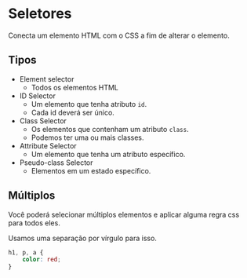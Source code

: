 # Seletores

Conecta um elemento HTML com o CSS a fim de alterar o elemento.

## Tipos

* Element selector
    - Todos os elementos HTML
* ID Selector
    - Um elemento que tenha atributo `id`.
    - Cada id deverá ser único.
* Class Selector
    - Os elementos que contenham um atributo `class`.
    - Podemos ter uma ou mais classes.
* Attribute Selector
    - Um elemento que tenha um atributo específico.
* Pseudo-class Selector
    - Elementos em um estado específico.

## Múltiplos

Você poderá selecionar múltiplos elementos e aplicar alguma regra css para todos eles.

Usamos uma separação por vírgulo para isso.

```css
h1, p, a {
    color: red;
}
```